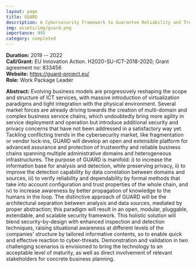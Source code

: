 ```yaml
---
layout: page
title: GUARD
description: A Cybersecurity Framework to Guarantee Reliability and Trust for Digital Service chains
img: assets/img/guard.png
importance: 995
category: completed
---
```


**Duration:** 2019 -- 2022  
**Call/Grant:** EU Innovation Action. H2020-SU-ICT-2018-2020; Grant agreement no: 833456  
**Website:** <https://guard-project.eu/>  
**Role:** Work Package Leader 

**Abstract:** Evolving business models are progressively reshaping the scope and structure of ICT services, with massive introduction of virtualization paradigms and tight integration with the physical environment. Several market forces are already driving towards the creation of multi-domain and complex business service chains, which undoubtedly bring more agility in service deployment and operation but introduce additional security and privacy concerns that have not been addressed in a satisfactory way yet. Tackling conflicting trends in the cybersecurity market, like fragmentation or vendor lock-ins, GUARD will develop an open and extensible platform for advanced assurance and protection of trustworthy and reliable business chains spanning multiple administrative domains and heterogeneous infrastructures. The purpose of GUARD is manifold: i) to increase the information base for analysis and detection, while preserving privacy, ii) to improve the detection capability by data correlation between domains and sources, iii) to verify reliability and dependability by formal methods that take into account configuration and trust properties of the whole chain, and iv) to increase awareness by better propagation of knowledge to the humans in the loop. The distinctive approach of GUARD will be the architectural separation between analysis and data sources, mediated by proper abstraction; this paradigm will result in an open, modular, pluggable, extendable, and scalable security framework. This holistic solution will blend security-by-design with enhanced inspection and detection techniques, raising situational awareness at different levels of the companies' structure by tailored informative contents, so to enable quick and effective reaction to cyber-threats. Demonstration and validation in two challenging scenarios is envisioned to bring the technology to an acceptable level of maturity, as well as direct involvement of relevant stakeholders for concrete business planning.
